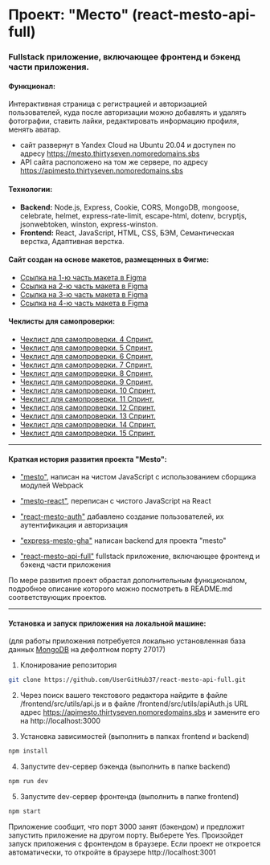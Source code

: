 # Проект: "Место" (react-mesto-api-full)
### Fullstack приложение, включающее фронтенд и бэкенд части приложения.

#### Функционал:
Интерактивная страница с регистрацией и авторизацией пользователей, куда после авторизации можно добавлять и удалять фотографии, ставить лайки, редактировать информацию профиля, менять аватар.

* сайт развернут в Yandex Cloud на Ubuntu 20.04 и доступен по адресу https://mesto.thirtyseven.nomoredomains.sbs
* API сайта расположено на том же сервере, по адресу https://apimesto.thirtyseven.nomoredomains.sbs

#### Технологии:
+ **Backend:**
  Node.js, Express, Cookie, CORS, MongoDB, mongoose, celebrate, helmet, express-rate-limit, escape-html, dotenv, bcryptjs, jsonwebtoken, winston, express-winston.
+ **Frontend:**
  React, JavaScript, HTML, CSS, БЭМ, Семантическая верстка, Адаптивная верстка.

#### Сайт создан на основе макетов, размещенных в Фигме:
* [Ссылка на 1-ю часть макета в Figma](https://www.figma.com/file/2cn9N9jSkmxD84oJik7xL7/JavaScript.-Sprint-4?node-id=0%3A1)
* [Ссылка на 2-ю часть макета в Figma](https://www.figma.com/file/bjyvbKKJN2naO0ucURl2Z0/JavaScript.-Sprint-5?node-id=0%3A1)
* [Ссылка на 3-ю часть макета в Figma](https://www.figma.com/file/kRVLKwYG3d1HGLvh7JFWRT/JavaScript.-Sprint-6?node-id=0%3A1)
* [Ссылка на 4-ю часть макета в Figma](https://www.figma.com/file/PSdQFRHoxXJFs2FH8IXViF/JavaScript.-Sprint-9?node-id=0%3A1)

#### Чеклисты для самопроверки:
* [Чеклист для самопроверки. 4 Спринт.](https://code.s3.yandex.net/web-developer/checklists-pdf/new-program/checklist-4.pdf)
* [Чеклист для самопроверки. 5 Спринт.](https://code.s3.yandex.net/web-developer/checklists-pdf/new-program/checklist-5.pdf)
* [Чеклист для самопроверки. 6 Спринт.](https://code.s3.yandex.net/web-developer/checklists-pdf/new-program/checklist-6.pdf)
* [Чеклист для самопроверки. 7 Спринт.](https://code.s3.yandex.net/web-developer/checklists-pdf/new-program/checklist-7.pdf)
* [Чеклист для самопроверки. 8 Спринт.](https://code.s3.yandex.net/web-developer/checklists-pdf/new-program/checklist-8.pdf)
* [Чеклист для самопроверки. 9 Спринт.](https://code.s3.yandex.net/web-developer/checklists-pdf/new-program/checklist-9.pdf)
* [Чеклист для самопроверки. 10 Спринт.](https://code.s3.yandex.net/web-developer/checklists-pdf/new-program/checklist-10.pdf)
* [Чеклист для самопроверки. 11 Спринт.](https://code.s3.yandex.net/web-developer/checklists-pdf/new-program/checklist-11.pdf)
* [Чеклист для самопроверки. 12 Спринт.](https://code.s3.yandex.net/web-developer/checklists-pdf/new-program/checklist-12.pdf)
* [Чеклист для самопроверки. 13 Спринт.](https://code.s3.yandex.net/web-developer/checklists-pdf/new-program/checklist_13.pdf)
* [Чеклист для самопроверки. 14 Спринт.](https://code.s3.yandex.net/web-developer/checklists-pdf/new-program/checklist_14.pdf)
* [Чеклист для самопроверки. 15 Спринт.](https://code.s3.yandex.net/web-developer/checklists-pdf/new-program/checklist_15.pdf)

* * *

#### Краткая история развития проекта "Mesto":
- ["mesto"](https://github.com/UserGitHub37/mesto), написан на чистом JavaScript с использованием сборщика модулей Webpack

- ["mesto-react"](https://github.com/UserGitHub37/mesto-react), переписан с чистого JavaScript на React

- ["react-mesto-auth"](https://github.com/UserGitHub37/react-mesto-auth) дабавлено создание пользователей, их аутентификация и авторизация

- ["express-mesto-gha"](https://github.com/UserGitHub37/express-mesto-gha) написан backend для проекта "mesto"

- ["react-mesto-api-full"](https://github.com/UserGitHub37/react-mesto-api-full) fullstack приложение, включающее фронтенд и бэкенд части приложения

По мере развития проект обрастал дополнительным функционалом, подробное описание которого можно посмотреть в README.md соответствующих проектов.

* * *

#### Установка и запуск приложения на локальной машине:
(для работы приложения потребуется локально установленная база данных [MongoDB](https://www.mongodb.com/try/download/community) на дефолтном порту 27017)

1. Клонирование репозитория
```bash
git clone https://github.com/UserGitHub37/react-mesto-api-full.git
```

2. Через поиск вашего текстового редактора найдите в файле /frontend/src/utils/api.js и в файле /frontend/src/utils/apiAuth.js URL адрес https://apimesto.thirtyseven.nomoredomains.sbs и замените его на http://localhost:3000

3. Установка зависимостей (выполнить в папках frontend и backend)
```bash
npm install
```

4. Запустите dev-сервер бэкенда (выполнить в папке backend)
```bash
npm run dev
```

5. Запустите dev-сервер фронтенда (выполнить в папке frontend)
```bash
npm start
```
Приложение сообщит, что порт 3000 занят (бэкендом) и предложит запустить приложение на другом порту. Выберете Yes.
Произойдет запуск приложения с фронтендом в браузере.
Если проект не откроется автоматически, то откройте в браузере http://localhost:3001
